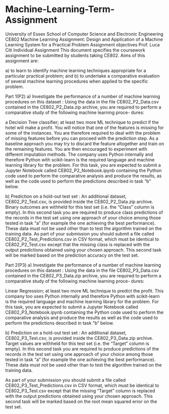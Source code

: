 # Machine-Learning-Term-Assignment
University of Essex
School of Computer Science and Electronic Engineering
CE802 Machine Learning
Assignment: Design and Application of a Machine Learning System for a Practical Problem
Assignment objectives
Prof. Luca Citi Individual Assignment This document specifies the coursework assignment to be submitted by students taking CE802. Aims of this assignment are:

a) to learn to identify machine learning techniques appropriate for a particular practical problem; and b) to undertake a comparative evaluation of several machine learning procedures when applied to the specific problem.

Part 1(P2)
a) Investigate the performance of a number of machine learning procedures on this dataset :
Using the data in the file CE802_P2_Data.csv contained in the CE802_P2_Data.zip archive, you are required to perform a comparative study of the following machine learning proce- dures:

a Decision Tree classifier;
at least two more ML technique to predict if the hotel will make a profit.
You will notice that one of the features is missing for some of the instances. You are therefore required to deal with the problem of missing features before you can proceed with the prediction step. As a baseline approach you may try to discard the feature altogether and train on the remaining features. You are then encouraged to experiment with different imputation methods. The company uses Python internally and therefore Python with scikit-learn is the required language and machine learning library for the problem. For this task, you are expected to submit a Jupyter Notebook called CE802_P2_Notebook.ipynb containing the Python code used to perform the comparative analysis and produce the results, as well as the code used to perform the predictions described in task “b” below.

b) Prediction on a hold-out test set :
An additional dataset, CE802_P2_Test.csv, is provided inside the CE802_P2_Data.zip archive. Binary outcomes are withheld for this test set (i.e. the “Class” column is empty). In this second task you are required to produce class predictions of the records in the test set using one approach of your choice among those tested in task “a” (for example the one achieving the best performance). These data must not be used other than to test the algorithm trained on the training data. As part of your submission you should submit a file called CE802_P2_Test_Predictions.csv in CSV format, which must be identical to CE802_P2_Test.csv except that the missing class is replaced with the output predictions obtained using your chosen approach. This second task will be marked based on the prediction accuracy on the test set.

Part 2(P3)
a) Investigate the performance of a number of machine learning procedures on this dataset :
Using the data in the file CE802_P3_Data.csv contained in the CE802_P3_Data.zip archive, you are required to perform a comparative study of the following machine learning proce- dures:

Linear Regression;
at least two more ML technique to predict the profit.
This company too uses Python internally and therefore Python with scikit-learn is the required language and machine learning library for the problem. For this task, you are expected to submit a Jupyter Notebook called CE802_P3_Notebook.ipynb containing the Python code used to perform the comparative analysis and produce the results as well as the code used to perform the predictions described in task “b” below.

b) Prediction on a hold-out test set :
An additional dataset, CE802_P3_Test.csv, is provided inside the CE802_P3_Data.zip archive. Target values are withheld for this test set (i.e. the “Target” column is empty). In this second task you are required to produce predictions of the records in the test set using one approach of your choice among those tested in task “a” (for example the one achieving the best performance). These data must not be used other than to test the algorithm trained on the training data.

As part of your submission you should submit a file called CE802_P3_Test_Predictions.csv in CSV format, which must be identical to CE802_P3_Test.csv except that the missing “Target” column is replaced with the output predictions obtained using your chosen approach. This second task will be marked based on the root mean squared error on the test set.
